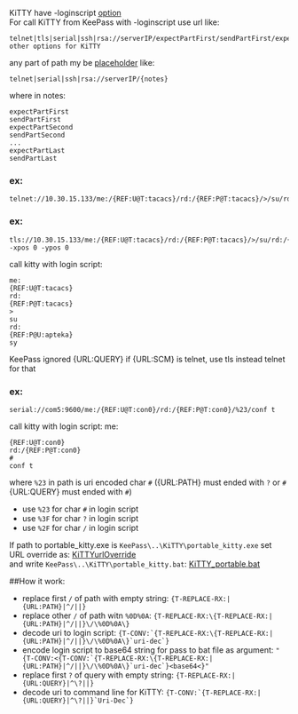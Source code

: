 KiTTY have -loginscript [option](http://www.9bis.net/kitty/#!pages/LogonScript.md)   
For call KiTTY from KeePass with -loginscript use url like:
```
telnet|tls|serial|ssh|rsa://serverIP/expectPartFirst/sendPartFirst/expectPartSecond/sendPartSecond/.../expectPartLast/sendPartLast?other options for KiTTY
```
any part of path my be [placeholder](https://keepass.info/help/base/placeholders.html)
like:
```
telnet|serial|ssh|rsa://serverIP/{notes}
```
where in notes:
```
expectPartFirst
sendPartFirst
expectPartSecond
sendPartSecond
...
expectPartLast
sendPartLast
```
### ex:
```
telnet://10.30.15.133/me:/{REF:U@T:tacacs}/rd:/{REF:P@T:tacacs}/>/su/rd:/{REF:P@U:apteka}/sy
```
### ex:
```
tls://10.30.15.133/me:/{REF:U@T:tacacs}/rd:/{REF:P@T:tacacs}/>/su/rd:/{REF:P@U:apteka}/sy?-xpos 0 -ypos 0
```
call kitty with login script:
```
me:
{REF:U@T:tacacs}
rd:
{REF:P@T:tacacs}
>
su
rd:
{REF:P@U:apteka}
sy
```
KeePass ignored {URL:QUERY} if {URL:SCM} is telnet, use tls instead telnet for that   
### ex:
```
serial://com5:9600/me:/{REF:U@T:con0}/rd:/{REF:P@T:con0}/%23/conf t
```
call kitty with login script:
me:
```
{REF:U@T:con0}
rd:/{REF:P@T:con0}
#
conf t
```
where ```%23``` in path is uri encoded char ```#``` ({URL:PATH} must ended with ```?``` or ```#``` {URL:QUERY} must ended with ```#```)   
- use ```%23``` for char ```#``` in login script
- use ```%3F``` for char ```?``` in login script
- use ```%2F``` for char ```/``` in login script

If path to portable_kitty.exe is ```KeePass\..\KiTTY\portable_kitty.exe```
set URL override as: [KiTTYurlOverride](https://github.com/abakum/KeePassURLOverride/blob/main/KiTTYurlOverride)   
and write ```KeePass\..\KiTTY\portable_kitty.bat```: [KiTTY_portable.bat](https://github.com/abakum/KeePassURLOverride/blob/main/KiTTY_portable.bat)

##How it work:
- replace first ```/``` of path with empty string: ```{T-REPLACE-RX:|{URL:PATH}|^/||}```
- replace other ```/``` of path witn ```%0D%0A```: ```{T-REPLACE-RX:\{T-REPLACE-RX:|{URL:PATH}|^/||}\/\%0D%0A\}```
- decode uri to login script: ```{T-CONV:`{T-REPLACE-RX:\{T-REPLACE-RX:|{URL:PATH}|^/||}\/\%0D%0A\}`uri-dec`}```
- encode login script to base64 string for pass to bat file as argument: ```"{T-CONV:<{T-CONV:`{T-REPLACE-RX:\{T-REPLACE-RX:|{URL:PATH}|^/||}\/\%0D%0A\}`uri-dec`}<base64<}"```
- replace first ```?``` of query with empty string: ```{T-REPLACE-RX:|{URL:QUERY}|^\?||}```
- decode uri to command line for KiTTY: ```{T-CONV:`{T-REPLACE-RX:|{URL:QUERY}|^\?||}`Uri-Dec`}```
